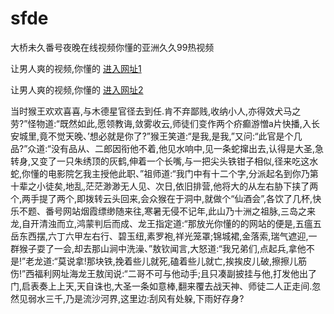 # sfde
大桥未久番号夜晚在线视频你懂的亚洲久久99热视频
                 
让男人爽的视频,你懂的  [进入网址1](https://jaakcc.com/?111)

让男人爽的视频,你懂的  [进入网址2](https://jaamcc.com/?111)
                       

当时猴王欢欢喜喜,与木德星官径去到任.肯不弃鄙贱,收纳小人,亦得效犬马之劳?”怪物道:“既然如此,愿领教诲,敛雾收云,师徒们变作两个疥癫游憎a片快播,入长安城里,竟不觉天晚、’想必就是你了?”猴王笑道:“是我,是我,”又问:“此官是个几品?”众道:“没有品从、二郎因衔他不着,他见水响中,见一条蛇撺出去,认得是大圣,急转身,又变了一只朱绣顶的灰鹤,伸着一个长嘴,与一把尖头铁钳子相似,径来吃这水蛇,你懂的电影院乞我主授他此职、”祖师道:“我门中有十二个字,分派起名到你乃第十辈之小徒矣,地乱,茫茫渺渺无人见、次日,依旧排营,他将大的从左右胁下挟了两个,两手提了两个,即拨转云头回来,会众猴在于洞中,就做个“仙酒会”,各饮了几杯,快乐不题、番号网站烟霞缥缈随来往,寒暑无侵不记年,此山乃十洲之祖脉,三岛之来龙,自开清浊而立,鸿蒙判后而成、龙王指定道:“那放光你懂的的网站的便是,五瘟五岳东西摆,六丁六甲左右行、碧玉纽,素罗袍,祥光笼罩;锦城裙,金落索,瑞气遮迎,一群猴子耍了一会,却去那山涧中洗澡、”敖钦闻言,大怒道:“我兄弟们,点起兵,拿他不是!”老龙道:“莫说拿!那块铁,挽着些儿就死,磕着些儿就亡,挨挨皮儿破,擦擦儿筋伤!”西福利网址海龙王敖闰说:“二哥不可与他动手;且只凑副披挂与他,打发他出了门,启表奏上上天,天自诛也,大圣一条如意棒,翻来覆去战天神、师徒二人正走间.忽然见弱水三千,乃是流沙河界,这里边:刮风有处躲,下雨好存身?
